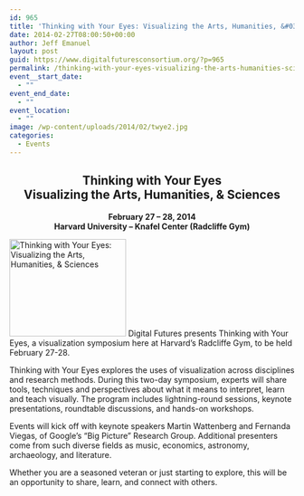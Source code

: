 ```yaml
---
id: 965
title: 'Thinking with Your Eyes: Visualizing the Arts, Humanities, &#038; Sciences'
date: 2014-02-27T08:00:50+00:00
author: Jeff Emanuel
layout: post
guid: https://www.digitalfuturesconsortium.org/?p=965
permalink: /thinking-with-your-eyes-visualizing-the-arts-humanities-sciences/
event__start_date:
  - ""
event_end_date:
  - ""
event_location:
  - ""
image: /wp-content/uploads/2014/02/twye2.jpg
categories:
  - Events
---
```

<h2 style="text-align: center;">
  Thinking with Your Eyes<br /> <strong>Visualizing the Arts, Humanities, & Sciences</strong>
</h2>

<p style="text-align: center;">
  <strong>February 27 – 28, 2014</strong><br /> <strong>Harvard University – Knafel Center (Radcliffe Gym)</strong>
</p>

<img class="alignright size-full wp-image-966" src="https://www.digitalfuturesconsortium.org/wp-content/uploads/2018/09/twye.png" alt="Thinking with Your Eyes: Visualizing the Arts, Humanities, & Sciences" width="206" height="172" /> Digital Futures presents Thinking with Your Eyes, a visualization symposium here at Harvard’s Radcliffe Gym, to be held February 27-28.

Thinking with Your Eyes explores the uses of visualization across disciplines and research methods. During this two-day symposium, experts will share tools, techniques and perspectives about what it means to interpret, learn and teach visually. The program includes lightning-round sessions, keynote presentations, roundtable discussions, and hands-on workshops.

Events will kick off with keynote speakers Martin Wattenberg and Fernanda Viegas, of Google’s “Big Picture” Research Group. Additional presenters come from such diverse fields as music, economics, astronomy, archaeology, and literature.

Whether you are a seasoned veteran or just starting to explore, this will be an opportunity to share, learn, and connect with others.